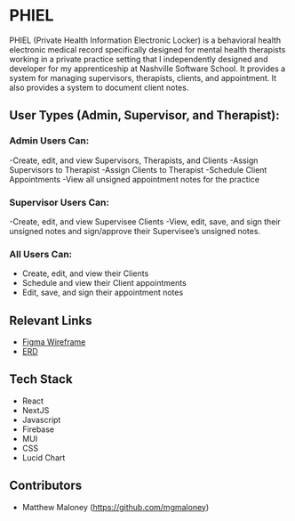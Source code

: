 # PHIEL
PHIEL (Private Health Information Electronic Locker) is a behavioral health electronic medical record specifically designed for mental health therapists working in a private practice setting that I independently designed and developer for my apprenticeship at Nashville Software School.  It provides a system for managing supervisors, therapists, clients, and appointment.  It also provides a system to document client notes.

## User Types (Admin, Supervisor, and Therapist):
  ### Admin Users Can:
  -Create, edit, and view Supervisors, Therapists,  and Clients
  -Assign Supervisors to Therapist
  -Assign Clients to Therapist
  -Schedule Client Appointments
  -View all unsigned appointment notes for the practice

  ### Supervisor Users Can:
  -Create, edit, and view Supervisee Clients
  -View, edit, save, and sign their unsigned notes and sign/approve their Supervisee’s unsigned notes.

  ### All Users Can:
  - Create, edit, and view their Clients
  - Schedule and view their Client appointments
  - Edit, save, and sign their appointment notes


## Relevant Links 
- [Figma Wireframe](https://lucid.app/lucidchart/99642855-bf38-4a98-b42f-cba8084c8a90/edit?viewport_loc=1264%2C-1172%2C4896%2C2203%2C0_0&invitationId=inv_fdf02389-bee2-46a3-bd82-c206ff1fac71)
- [ERD]([https://dbdiagram.io/d/Freshlook-Frontend-Capstone-ERD-64d1437b02bd1c4a5e623c59](https://drawsql.app/teams/heal/diagrams/phiel))


## Tech Stack
- React
- NextJS
- Javascript
- Firebase
- MUI
- CSS
- Lucid Chart


## Contributors
- Matthew Maloney (https://github.com/mgmaloney)
